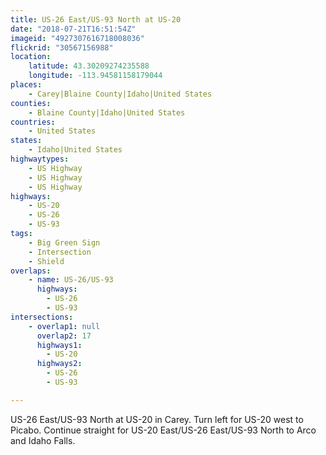 ```yaml
---
title: US-26 East/US-93 North at US-20
date: "2018-07-21T16:51:54Z"
imageid: "4927307616718008036"
flickrid: "30567156988"
location:
    latitude: 43.30209274235588
    longitude: -113.94581158179044
places:
    - Carey|Blaine County|Idaho|United States
counties:
    - Blaine County|Idaho|United States
countries:
    - United States
states:
    - Idaho|United States
highwaytypes:
    - US Highway
    - US Highway
    - US Highway
highways:
    - US-20
    - US-26
    - US-93
tags:
    - Big Green Sign
    - Intersection
    - Shield
overlaps:
    - name: US-26/US-93
      highways:
        - US-26
        - US-93
intersections:
    - overlap1: null
      overlap2: 17
      highways1:
        - US-20
      highways2:
        - US-26
        - US-93

---
```

US-26 East/US-93 North at US-20 in Carey.  Turn left for US-20 west to Picabo.  Continue straight for US-20 East/US-26 East/US-93 North to Arco and Idaho Falls.